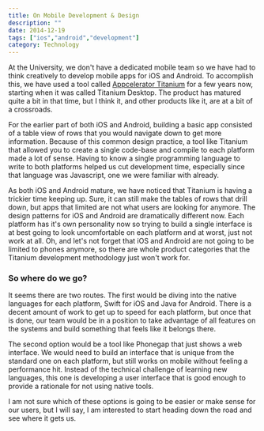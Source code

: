 ```yaml
---
title: On Mobile Development & Design
description: ""
date: 2014-12-19
tags: ["ios","android","development"]
category: Technology
---
```


At the University, we don't have a dedicated mobile team so we have had to think creatively to develop mobile apps for iOS and Android. To accomplish this, we have used a tool called <a href="http://www.appcelerator.com/titanium/">Appcelerator Titanium</a> for a few years now, starting when it was called Titanium Desktop. The product has matured quite a bit in that time, but I think it, and other products like it, are at a bit of a crossroads.

For the earlier part of both iOS and Android, building a basic app consisted of a table view of rows that you would navigate down to get more information. Because of this common design practice, a tool like Titanium that allowed you to create a single code-base and compile to each platform made a lot of sense. Having to know a single programming language to write to both platforms helped us cut development time, especially since that language was Javascript, one we were familiar with already.

As both iOS and Android mature, we have noticed that Titanium is having a trickier time keeping up. Sure, it can still make the tables of rows that drill down, but apps that limited are not what users are looking for anymore. The design patterns for iOS and Android are dramatically different now. Each platform has it's own personality now so trying to build a single interface is at best going to look uncomfortable on each platform and at worst, just not work at all. Oh, and let's not forget that iOS and Android are not going to be limited to phones anymore, so there are whole product categories that the Titanium development methodology just won't work for.

### So where do we go?

It seems there are two routes. The first would be diving into the native languages for each platform, Swift for iOS and Java for Android. There is a decent amount of work to get up to speed for each platform, but once that is done, our team would be in a position to take advantage of all features on the systems and build something that feels like it belongs there.

The second option would be a tool like Phonegap that just shows a web interface. We would need to build an interface that is unique from the standard one on each platform, but still works on mobile without feeling a performance hit. Instead of the technical challenge of learning new languages, this one is developing a user interface that is good enough to provide a rationale for not using native tools.

I am not sure which of these options is going to be easier or make sense for our users, but I will say, I am interested to start heading down the road and see where it gets us.


    